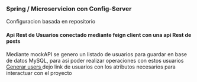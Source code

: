 <h3 text=center>Spring / Microservicion con Config-Server </h3>
<p  text=center>Configuracion basada en repositorio</p>
<h4  text=center>Api Rest de Usuarios conectado mediante feign client con una api Rest de posts </h4>

<p> Mediante mockAPI se genero un listado de usuarios para guardar en base de datos MySQL, para asi poder realizar operaciones con estos usuarios
 <a href="https://mockapi.io/clone/6642c1e43c01a059ea2056ef" target="_blank"> Generar users </a> dejo link de usuarios con los atributos necesarios para interactuar con el proyecto </p>
